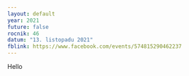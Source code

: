 ```yaml
---
layout: default
year: 2021
future: false
rocnik: 46
datum: "13. listopadu 2021"
fblink: https://www.facebook.com/events/574815290462237
---
```

Hello